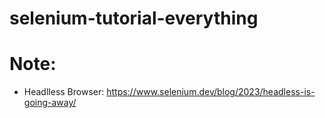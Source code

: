 # selenium-tutorial-everything

# Note: 
- Headlless Browser: https://www.selenium.dev/blog/2023/headless-is-going-away/
